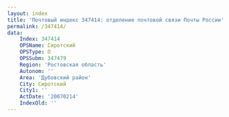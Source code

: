 ```yaml
---
layout: index
title: 'Почтовый индекс 347414: отделение почтовой связи Почты России'
permalink: /347414/
data:
    Index: 347414
    OPSName: Сиротский
    OPSType: О
    OPSSubm: 347479
    Region: 'Ростовская область'
    Autonom: ''
    Area: 'Дубовский район'
    City: Сиротский
    City1: ''
    ActDate: '20070214'
    IndexOld: ''
---
```

